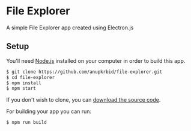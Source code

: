 # File Explorer

A simple File Explorer app created using Electron.js

## Setup

You'll need [Node.js](https://nodejs.org) installed on your computer in order to build this app.

```bash
$ git clone https://github.com/anupkrbid/file-explorer.git
$ cd file-explorer
$ npm install
$ npm start
```

If you don't wish to clone, you can [download the source code](https://github.com/anupkrbid/file-explorer/archive/master.zip).

For building your app you can run:

```bash
$ npm run build
```
